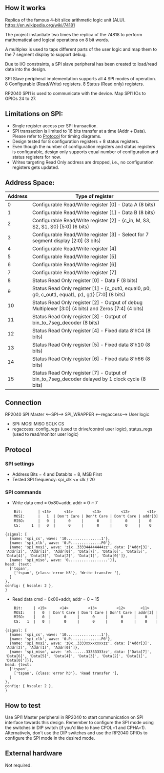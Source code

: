 <!---

This file is used to generate your project datasheet. Please fill in the information below and delete any unused
sections.

You can also include images in this folder and reference them in the markdown. Each image must be less than
512 kb in size, and the combined size of all images must be less than 1 MB.
-->

## How it works

Replica of the famous 4-bit slice arithmetic logic unit (ALU).
https://en.wikipedia.org/wiki/74181

The project instantiate two times the replica of the 74818 to perform mathematical and logical operations on 8 bit words.

A multiplex  is used to taps different parts of the user logic and map them to the 7 segment display to support debug.

Due to I/O constraints, a SPI slave peripheral has been created to load/read data into the design.

SPI Slave peripheral implementation supports all 4 SPI modes of operation. 8 Configurable (Read/Write) registers. 8 Status (Read only) registers.

RP2040 SPI1 is used to communicate with the device. Map SPI1 IOs to GPIOs 24 to 27.

## Limitations on SPI:
 - Single register access per SPI transaction.
 - SPI transaction is limited to 16 bits transfer at a time (Addr + Data). Please refer to [Protocol](#protocol) for timing diagrams.
 - Design tested for 8 configuration registers + 8 status registers.
 - Even though the number of configuration registers and status registers is configurable, design only supports equal number of configuration and status registers for now.
 - Writes targeting Read Only address are dropped, i.e., no configuration registers gets updated.


## Address Space:

| Address | Type of register | 
| ---| --- |
| 0 | Configurable Read/Write register [0] - Data A (8 bits) |
| 1 | Configurable Read/Write register [1] - Data B (8 bits) |
| 2 | Configurable Read/Write register [2] - {c_in, M, S3, S2, S1, S0} [5:0] (6 bits) |
| 3 | Configurable Read/Write register [3] - Select for 7 segment display [2:0] (3 bits) |
| 4 | Configurable Read/Write register [4] |
| 5 | Configurable Read/Write register [5] |
| 6 | Configurable Read/Write register [6] |
| 7 | Configurable Read/Write register [7] |
| 8 | Status Read Only register [0] - Data F (8 bits)||
| 9 | Status Read Only register [1] - {c_out0, equal0, p0, g0, c_out1, equal1, p1, g1} [7:0] (8 bits) |
| 10 | Status Read Only register [2] - Output of debug Multiplexer [3:0] (4 bits) and Zeros [7:4] (4 bits) |
| 11 | Status Read Only register [3] - Output of bin_to_7seg_decoder (8 bits) |
| 12 | Status Read Only register [4] - Fixed data 8'hC4 (8 bits) |
| 13 | Status Read Only register [5] - Fixed data 8'h10 (8 bits) |
| 14 | Status Read Only register [6] - Fixed data 8'h66 (8 bits) |
| 15 | Status Read Only register [7] - Output of bin_to_7seg_decoder delayed by 1 clock cycle (8 bits) |

## Connection

RP2040 SPI Master <--SPI--> SPI_WRAPPER <--regaccess--> User logic

* SPI: MOSI MISO SCLK CS
* regaccess: config_regs (used to drive/control user logic), status_regs (used to read/monitor user logic)

## Protocol

### SPI settings

* Address Bits = 4 and Databits = 8, MSB First
* Tested SPI frequency: spi_clk <= clk / 20

### SPI commands

* Write data
cmd = 0x80+addr, addr = 0 ~ 7

```txt
    Bit:       | <15>      <14>         <13>         <12>        <11>     <10>       <9>       <8>       <7>       <6>       <5>       <4>       <3>       <2>       <1>       <0>   |
    MOSI:      |   1  | Don't Care | Don't Care | Don't Care | addr[3] | addr[2] | addr[1] | addr[0] | data[7] | data[6] | data[5] | data[4] | data[3] | data[2] | data[1] | data[0] |
    MISO:      |   0  |      0     |      0     |      0     |    0    |    0    |    0    |    0    |    0    |    0    |    0    |    0    |    0    |    0    |    0    |    0    |
    CS:     1  |   0  |      0     |      0     |      0     |    0    |    0    |    0    |    0    |    0    |    0    |    0    |    0    |    0    |    0    |    0    |    0    |  1
```

```wavedrom
{signal: [
  {name: 'spi_cs', wave: '10................1'},
  {name: 'spi_clk', wave: '0.P..............P0'},
  {name: 'spi_mosi', wave: 'z1x..333344444444zz', data: ['Addr[3]', 'Addr[2]', 'Addr[1]', 'Addr[0]', 'Data[7]', 'Data[6]', 'Data[5]', 'Data[4]', 'Data[3]', 'Data[2]', 'Data[1]', 'Data[0]']},
  {name: 'spi_miso', wave: '0..................'}],
head: {text:
  ['tspan',
    ['tspan', {class:'error h3'}, 'Write transfer '],
  ]
},
config: { hscale: 2 },
}
```


* Read data
cmd = 0x00+addr, addr = 0 ~ 15

```txt
    Bit:     | <15>      <14>         <13>         <12>       <11>       <10>      <9>       <8>           <7>             <6>             <5>             <4>             <3>             <2>             <1>             <0>     |
    MOSI:    |   0  | Don't Care | Don't Care | Don't Care | addr[3] | addr[2] | addr[1] | addr[0] |   Don't Care  |   Don't Care  |   Don't Care  |   Don't Care  |   Don't Care  |   Don't Care  |   Don't Care  |   Don't Care  |
    MISO:    |   0  |      0     |      0     |      0     |    0    |    0    |    0    |    0    | data[addr][7] | data[addr][6] | data[addr][5] | data[addr][4] | data[addr][3] | data[addr][2] | data[addr][1] | data[addr][0] |
    CS:   1  |   0  |      0     |      0     |      0     |    0    |    0    |    0    |    0    |       0       |       0       |       0       |       0       |       0       |       0       |       0       |       0       |  1
```

```wavedrom
{signal: [
  {name: 'spi_cs', wave: '10................1'},
  {name: 'spi_clk', wave: '0.P..............P0'},
  {name: 'spi_mosi', wave: 'z0x..3333xxxxxxxxzz', data: ['Addr[3]', 'Addr[2]', 'Addr[1]', 'Addr[0]']},
  {name: 'spi_miso', wave: 'z0.......33333333zz', data: ['Data[7]', 'Data[6]', 'Data[5]', 'Data[4]', 'Data[3]', 'Data[2]', 'Data[1]', 'Data[0]']}],
head: {text:
  ['tspan',
    ['tspan', {class:'error h3'}, 'Read transfer '],
  ]
},
config: { hscale: 2 },
}
```

## How to test

Use SPI1 Master peripheral in RP2040 to start communication on SPI interface towards this design. Remember to configure the SPI mode using the switches in DIP switch (if you'd like to have CPOL=1 and CPHA=1). Alternatively, don't use the DIP switches and use the RP2040 GPIOs to configure the SPI mode in the desired mode.

## External hardware

Not required.
